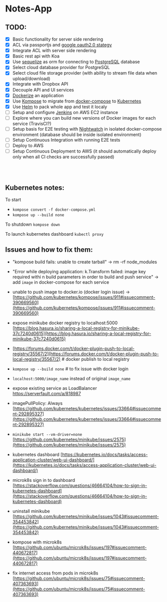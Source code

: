 # Notes-App

## TODO:

-   [x] Basic functionality for server side rendering
-   [x] ACL via passportjs and [google oauth2.0 stategy](https://github.com/jaredhanson/passport-google-oauth2)
-   [x] Integrate ACL with server side rendering
-   [x] Basic rest api with Koa
-   [x] Use [sequelize](https://github.com/sequelize/sequelize/) as orm for connecting to [PostgreSQL](https://www.postgresql.org/) database
-   [x] Select cloud database provider for PostgreSQL
-   [x] Select cloud file storage provider (with ability to stream file data when upload/download)
-   [x] Integrate with Dropbox API
-   [x] Decouple API and UI services
-   [x] [Dockerize](https://docs.docker.com/get-started/part2/#dockerfile) an application
-   [x] Use [Kompose](http://kompose.io/) to migrate from [docker-compose](https://docs.docker.com/compose/) to [Kubernetes](https://kubernetes.io/)
-   [x] Use [Helm](https://helm.sh/) to pack whole app and test it localy
-   [ ] Setup and configure [Jenkins](https://github.com/helm/charts/tree/master/stable/jenkins) on AWS EC2 instance
-   [ ] Explore where you can build new versions of Docker images for each service (TravisCI?)
-   [ ] Setup basis for E2E testing with [Nightwatch](http://nightwatchjs.org/) in isolated docker-compose environment (database should be inside isolated environment)
-   [ ] Setup Continuous Integration with running E2E tests
-   [ ] Deploy to AWS
-   [ ] Setup Continuous Deployment to AWS (it should automatically deploy only when all CI checks are successfully passed)

<br>
<br>

## Kubernetes notes:

To start

-   `kompose convert -f docker-compose.yml`
-   `kompose up --build none`

To shutdown `kompose down`

To launch kubernetes dashboard `kubectl proxy`

## Issues and how to fix them:

-   "kompose build fails: unable to create tarball" -> rm -rf node_modules

-   "Error while deploying application: k.Transform failed: image key required withi
    n build parameters in order to build and push service" -> add `image` in docker-compose for each service

-   unable to push image to docker.io (docker login issue) -> [https://github.com/kubernetes/kompose/issues/911#issuecomment-390669560](https://github.com/kubernetes/kompose/issues/911#issuecomment-390669560)

-   expose minikube docker registry to localhost:5000 [https://blog.hasura.io/sharing-a-local-registry-for-minikube-37c7240d0615](https://blog.hasura.io/sharing-a-local-registry-for-minikube-37c7240d0615)

-   [https://forums.docker.com/t/docker-plugin-push-to-local-registry/35567/2](https://forums.docker.com/t/docker-plugin-push-to-local-registry/35567/2) # docker publish to local registry

-   `kompose up --build none` # to fix issue with docker login

-   `localhost:5000/image_name` instead of original `image_name`

-   expose existing service as LoadBalancer https://serverfault.com/a/818987

-   imagePullPolicy: Always [https://github.com/kubernetes/kubernetes/issues/33664#issuecomment-292895327](https://github.com/kubernetes/kubernetes/issues/33664#issuecomment-292895327)

-   `minikube start --vm-driver=none` [https://github.com/kubernetes/minikube/issues/2575](https://github.com/kubernetes/minikube/issues/2575)

-   kubernetes dashboard [https://kubernetes.io/docs/tasks/access-application-cluster/web-ui-dashboard/](https://kubernetes.io/docs/tasks/access-application-cluster/web-ui-dashboard/)

*   microk8s sign in to dashboard [https://stackoverflow.com/questions/46664104/how-to-sign-in-kubernetes-dashboard](https://stackoverflow.com/questions/46664104/how-to-sign-in-kubernetes-dashboard)

*   uninstall minikube [https://github.com/kubernetes/minikube/issues/1043#issuecomment-354453842](https://github.com/kubernetes/minikube/issues/1043#issuecomment-354453842)

*   kompose with microk8s [https://github.com/ubuntu/microk8s/issues/197#issuecomment-440672817](https://github.com/ubuntu/microk8s/issues/197#issuecomment-440672817)

*   fix internet access from pods in microk8s [https://github.com/ubuntu/microk8s/issues/75#issuecomment-407363693](https://github.com/ubuntu/microk8s/issues/75#issuecomment-407363693)
